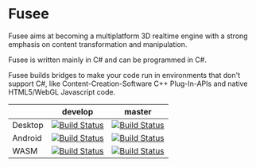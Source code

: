 Fusee
=====

Fusee aims at becoming a multiplatform 3D realtime engine with 
a strong emphasis on content transformation and manipulation.

Fusee is written mainly in C# and can be programmed in C#. 

Fusee builds bridges to make your code run in environments that
don't support C#, like Content-Creation-Software C++ Plug-In-APIs
and native HTML5/WebGL Javascript code. 


|  | develop | master |
| --- | --- | --- |
| Desktop | [![Build Status](https://dev.azure.com/FUSEEProjectTeam/Fusee/_apis/build/status/Release-Desktop-VS2019?branchName=develop)](https://dev.azure.com/FUSEEProjectTeam/Fusee/_build/latest?definitionId=10&branchName=develop) | [![Build Status](https://dev.azure.com/FUSEEProjectTeam/Fusee/_apis/build/status/Release-Desktop-VS2019?branchName=master)](https://dev.azure.com/FUSEEProjectTeam/Fusee/_build/latest?definitionId=10&branchName=master) |
| Android | [![Build Status](https://dev.azure.com/FUSEEProjectTeam/Fusee/_apis/build/status/Release-Android-VS2019?branchName=develop)](https://dev.azure.com/FUSEEProjectTeam/Fusee/_build/latest?definitionId=9&branchName=develop) | [![Build Status](https://dev.azure.com/FUSEEProjectTeam/Fusee/_apis/build/status/Release-Android-VS2019?branchName=master)](https://dev.azure.com/FUSEEProjectTeam/Fusee/_build/latest?definitionId=9&branchName=master) |
| WASM | [![Build Status](https://dev.azure.com/FUSEEProjectTeam/Fusee/_apis/build/status/Release-WASM?branchName=develop)](https://dev.azure.com/FUSEEProjectTeam/Fusee/_build/latest?definitionId=11&branchName=develop) | [![Build Status](https://dev.azure.com/FUSEEProjectTeam/Fusee/_apis/build/status/Release-WASM?branchName=master)](https://dev.azure.com/FUSEEProjectTeam/Fusee/_build/latest?definitionId=11&branchName=master) |
